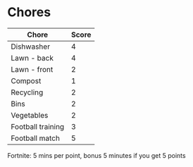 # Chores

| Chore | Score |
| ----- | ---- |
| Dishwasher | 4 |
| Lawn - back | 4 |
| Lawn - front | 2 |
| Compost | 1 |
| Recycling | 2 |
| Bins | 2 |
| Vegetables | 2 |
| Football training | 3 |
| Football match | 5 |


Fortnite: 5 mins per point, bonus 5 minutes if you get 5 points
